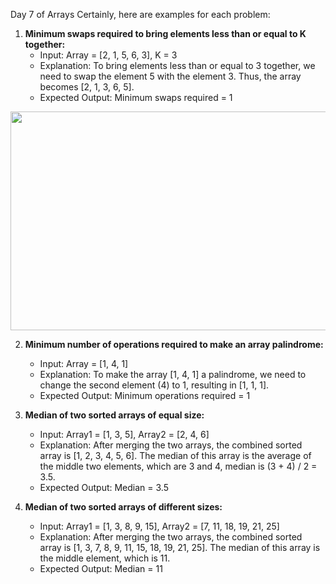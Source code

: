 Day 7 of Arrays
Certainly, here are examples for each problem:

1. **Minimum swaps required to bring elements less than or equal to K together:**
   - Input: Array = [2, 1, 5, 6, 3], K = 3
   - Explanation: To bring elements less than or equal to 3 together, we need to swap the element 5 with the element 3. Thus, the array becomes [2, 1, 3, 6, 5].
   - Expected Output: Minimum swaps required = 1
<img src="https://prepinstadotcom.s3.ap-south-1.amazonaws.com/wp-content/uploads/2022/01/hiiii.webp" align="center" height="350" width="600"/>


2. **Minimum number of operations required to make an array palindrome:**
   - Input: Array = [1, 4, 1]
   - Explanation: To make the array [1, 4, 1] a palindrome, we need to change the second element (4) to 1, resulting in [1, 1, 1].
   - Expected Output: Minimum operations required = 1

3. **Median of two sorted arrays of equal size:**
   - Input: Array1 = [1, 3, 5], Array2 = [2, 4, 6]
   - Explanation: After merging the two arrays, the combined sorted array is [1, 2, 3, 4, 5, 6]. The median of this array is the average of the middle two elements, which are 3 and 4, median is (3 + 4) / 2 = 3.5.
   - Expected Output: Median = 3.5

4. **Median of two sorted arrays of different sizes:**
   - Input: Array1 = [1, 3, 8, 9, 15], Array2 = [7, 11, 18, 19, 21, 25]
   - Explanation: After merging the two arrays, the combined sorted array is [1, 3, 7, 8, 9, 11, 15, 18, 19, 21, 25]. The median of this array is the middle element, which is 11.
   - Expected Output: Median = 11
